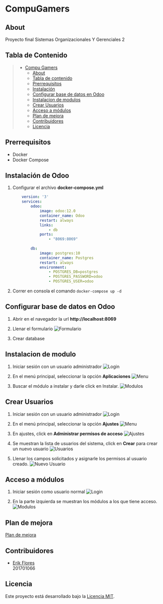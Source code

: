 # CompuGamers

## About
Proyecto final Sistemas Organizacionales Y Gerenciales 2

## Tabla de Contenido
> * [Compu Gamers](#compugamers)
>   * [About ](#about)
>   * [Tabla de contenido](#tabla-de-contenido)
>   * [Prerrequisitos](#prerrequisitos)
>   * [Instalación](#instalación-de-odoo)
>   * [Configurar base de datos en Odoo](#configurar-base-de-datos-en-odoo)
>   * [Instalacion de modulos](#instalacion-de-modulo)
>   * [Crear Usuarios](#crear-usuarios)
>   * [Acceso a módulos](#acceso-a-módulos)
>   * [Plan de mejora](#plan-de-mejora)
>   * [Contribuidores](#contribuidores)
>   * [Licencia](#licencia)


## Prerrequisitos
* Docker
* Docker Compose

## Instalación de Odoo

1. Configurar el archivo **docker-compose.yml**
    ```yml
        version: '3'
        services: 
            odoo:
                image: odoo:12.0
                container_name: Odoo
                restart: always
                links: 
                    - db
                ports: 
                    - "8069:8069"
            
            db:
                image: postgres:10
                container_name: Postgres
                restart: always
                environment: 
                    - POSTGRES_DB=postgres
                    - POSTGRES_PASSWORD=odoo
                    - POSTGRES_USER=odoo
    ```

2. Correr en consola el comando ``docker-compose up -d``

## Configurar base de datos en Odoo

1. Abrir en el navegador la url **http://localhost:8069**
2. Llenar el formulario
    ![Formulario](imgs/odooForm.png)

3. Crear database

## Instalacion de modulo

1. Iniciar sesión con un usuario administrador
    ![Login](imgs/login.png)

2. En el menú principal, seleccionar la opción **Aplicaciones**
    ![Menu](imgs/inicio.png)

3. Buscar el módulo a instalar y darle click en Instalar.
    ![Modulos](imgs/modulos.png)

## Crear Usuarios
1. Iniciar sesión con un usuario administrador
    ![Login](imgs/login.png)

2. En el menú principal, seleccionar la opción **Ajustes**
    ![Menu](imgs/inicio.png)

3. En ajustes, click en **Administrar permisos de acceso**
    ![Ajustes](imgs/ajustes.png)

4. Se muestran la lista de usuarios del sistema, click en **Crear** para crear un nuevo usuario
    ![Usuarios](imgs/usuarios.png)

5. Llenar los campos solicitados y asignarle los permisos al usuario creado.
    ![Nuevo Usuario](imgs/nuevoUsuario.png)

## Acceso a módulos
1. Iniciar sesión como usuario normal
    ![Login](imgs/login.png)

2. En la parte izquierda se muestran los módulos a los que tiene acceso.
    ![Modulos](imgs/modulo2.png)



## Plan de mejora
[Plan de mejora](Plan.md)

## Contribuidores
- [Erik Flores](https://github.com/erflod5) <br> 201701066

## Licencia
Este proyecto está desarrollado bajo la [Licencia MIT](LICENSE).

